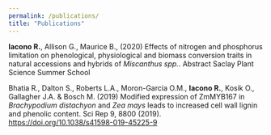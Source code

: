 ```yaml
---
permalink: /publications/
title: "Publications"
---
```



**Iacono R.**, Allison G., Maurice B., (2020) Effects of nitrogen and phosphorus limitation on phenological, physiological and biomass conversion traits in natural accessions and hybrids of *Miscanthus spp.*. Abstract Saclay Plant Science Summer School 


Bhatia R., Dalton S., Roberts L.A., Moron-Garcia O.M., **Iacono R.**, Kosik O., Gallagher J.A. & Bosch M. (2019) Modified expression of ZmMYB167 in *Brachypodium distachyon* and *Zea mays* leads to increased cell wall lignin and phenolic content. Sci Rep 9, 8800 (2019). https://doi.org/10.1038/s41598-019-45225-9

